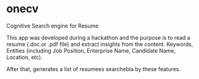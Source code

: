 # onecv
Cognitive Search engine for Resume

This app was developed during a hackathon and the purpose is to read a resume (.doc or .pdf file) and extract insights from the content.
Keywords, Entities (including Job Position, Enterprise Name, Candidate Name, Location, etc).

After that, generates a list of resumees searchebla by these features.

